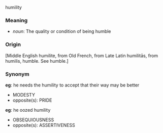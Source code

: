 humility
### Meaning
+ _noun_: The quality or condition of being humble

### Origin

[Middle English humilite, from Old French, from Late Latin humilitās, from humilis, humble. See humble.]

### Synonym

__eg__: he needs the humility to accept that their way may be better

+ MODESTY
+ opposite(s): PRIDE

__eg__: he oozed humility

+ OBSEQUIOUSNESS
+ opposite(s): ASSERTIVENESS



